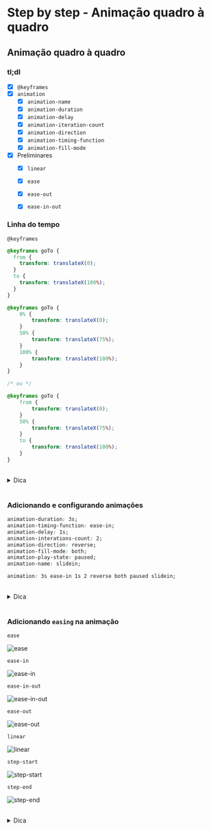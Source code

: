 # Step by step - Animação quadro à quadro

## Animação quadro à quadro

### tl;dl

- [x] `@keyframes`
- [x] `animation`
    - [x] `animation-name`
    - [x] `animation-duration`
    - [x] `animation-delay`
    - [x] `animation-iteration-count`
    - [x] `animation-direction`
    - [x] `animation-timing-function`
    - [x] `animation-fill-mode`
- [x] Preliminares
    - [x] `linear`
    - [x] `ease`
    - [x] `ease-out`
    - [x] `ease-in-out`


### Linha do tempo

`@keyframes`

```css
@keyframes goTo {
  from {
    transform: translateX(0);
  }
  to {
    transform: translateX(100%);
  }
}
```

```css
@keyframes goTo {
    0% { 
        transform: translateX(0); 
    }
    50% { 
        transform: translateX(75%); 
    }
    100% { 
        transform: translateX(100%); 
    }
}

/* ou */

@keyframes goTo {
    from { 
        transform: translateX(0); 
    }
    50% { 
        transform: translateX(75%); 
    }
    to { 
        transform: translateX(100%); 
    }
}
```

<br>

<details>

<summary>Dica</summary>

#### Documentação @keyframes

Link: https://developer.mozilla.org/pt-BR/docs/Web/CSS/@keyframes

</details>

<br>

### Adicionando e configurando animações

```css
animation-duration: 3s;
animation-timing-function: ease-in;
animation-delay: 1s;
animation-interations-count: 2;
animation-direction: reverse;
animation-fill-mode: both;
animation-play-state: paused;
animation-name: slidein;

animation: 3s ease-in 1s 2 reverse both paused slidein;
```

<br>

<details>

<summary>Dica</summary>

#### Documentação animation

Link: https://developer.mozilla.org/pt-BR/docs/Web/CSS/animation

</details>

<br>

### Adicionando `easing` na animação

`ease`

![ease](https://developer.mozilla.org/en-US/docs/Web/CSS/easing-function/cubic-bezier-ease.png)

`ease-in`

![ease-in](https://developer.mozilla.org/en-US/docs/Web/CSS/easing-function/cubic-bezier-ease-in.png)

`ease-in-out`

![ease-in-out](https://developer.mozilla.org/en-US/docs/Web/CSS/easing-function/cubic-bezier-ease-in-out.png)

`ease-out`

![ease-out](https://developer.mozilla.org/en-US/docs/Web/CSS/easing-function/cubic-bezer-ease-out.png)

`linear`

![linear](https://developer.mozilla.org/en-US/docs/Web/CSS/easing-function/cubic-bezier-linear.png)

`step-start`

![step-start](https://developer.mozilla.org/en-US/docs/Web/CSS/easing-function/steps-1-start.png)

`step-end`

![step-end](https://developer.mozilla.org/en-US/docs/Web/CSS/easing-function/steps-1-end.png)

<br>

<details>

<summary>Dica</summary>

#### Documentação Pseudo-classes

Link: https://developer.mozilla.org/pt-BR/docs/Web/CSS/Pseudo-classes

</details>
